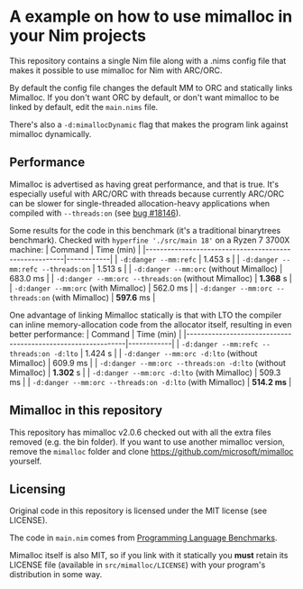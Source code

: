 # A example on how to use mimalloc in your Nim projects

This repository contains a single Nim file along with a .nims config file that makes it possible
to use mimalloc for Nim with ARC/ORC.

By default the config file changes the default MM to ORC and statically links Mimalloc.
If you don't want ORC by default, or don't want mimalloc to be linked by default, edit the
`main.nims` file.

There's also a `-d:mimallocDynamic` flag that makes the program link against mimalloc dynamically.

## Performance
Mimalloc is advertised as having great performance, and that is true. It's especially useful with 
ARC/ORC with threads because currently ARC/ORC can be slower for single-threaded allocation-heavy applications when compiled with `--threads:on` (see [bug #18146](https://github.com/nim-lang/Nim/issues/18146)).

Some results for the code in this benchmark (it's a traditional binarytrees benchmark). Checked with `hyperfine './src/main 18'` on a Ryzen 7 3700X machine:
| Command                                               | Time (min) |
|-------------------------------------------------------|------------|
| `-d:danger --mm:refc`                                 | 1.453 s    |
| `-d:danger --mm:refc --threads:on`                    | 1.513 s    |
| `-d:danger --mm:orc` (without Mimalloc)               | 683.0 ms   |
| `-d:danger --mm:orc --threads:on`  (without Mimalloc) | **1.368** s    |
| `-d:danger --mm:orc`  (with Mimalloc)                 | 562.0 ms   |
| `-d:danger --mm:orc --threads:on` (with Mimalloc)     | **597.6** ms   |

One advantage of linking Mimalloc statically is that with LTO the compiler can inline memory-allocation code from the allocator itself, resulting in even better performance:
| Command                                                     | Time (min) |
|-------------------------------------------------------------|------------|
| `-d:danger --mm:refc --threads:on -d:lto`                   | 1.424 s    |
| `-d:danger --mm:orc -d:lto` (without Mimalloc)              | 609.9 ms   |
| `-d:danger --mm:orc --threads:on -d:lto` (without Mimalloc) | **1.302** s    |
| `-d:danger --mm:orc -d:lto` (with Mimalloc)                 | 509.3 ms   |
| `-d:danger --mm:orc --threads:on -d:lto` (with Mimalloc)    | **514.2 ms**   |

## Mimalloc in this repository
This repository has mimalloc v2.0.6 checked out with all the extra files removed (e.g. the bin folder).
If you want to use another mimalloc version, remove the `mimalloc` folder and clone https://github.com/microsoft/mimalloc yourself.

## Licensing
Original code in this repository is licensed under the MIT license (see LICENSE).

The code in `main.nim` comes from [Programming Language Benchmarks](https://github.com/hanabi1224/Programming-Language-Benchmarks/).

Mimalloc itself is also MIT, so if you link with it statically you **must** retain its LICENSE file
(available in `src/mimalloc/LICENSE`) with your program's distribution in some way.
